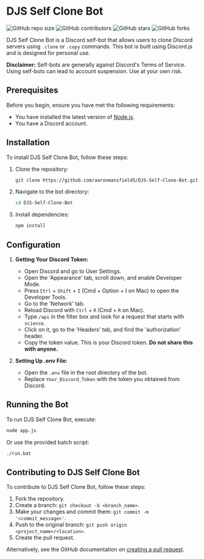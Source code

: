 
# DJS Self Clone Bot

![GitHub repo size](https://img.shields.io/github/repo-size/aaronmansfield5/DJS-Self-Clone-Bot)
![GitHub contributors](https://img.shields.io/github/contributors/aaronmansfield5/DJS-Self-Clone-Bot)
![GitHub stars](https://img.shields.io/github/stars/aaronmansfield5/DJS-Self-Clone-Bot)
![GitHub forks](https://img.shields.io/github/forks/aaronmansfield5/DJS-Self-Clone-Bot)

DJS Self Clone Bot is a Discord self-bot that allows users to clone Discord servers using `.clone` or `.copy` commands. This bot is built using Discord.js and is designed for personal use.

**Disclaimer:** Self-bots are generally against Discord's Terms of Service. Using self-bots can lead to account suspension. Use at your own risk.

## Prerequisites

Before you begin, ensure you have met the following requirements:
* You have installed the latest version of [Node.js](https://nodejs.org/).
* You have a Discord account.

## Installation

To install DJS Self Clone Bot, follow these steps:

1. Clone the repository:
   ```bash
   git clone https://github.com/aaronmansfield5/DJS-Self-Clone-Bot.git
   ```
2. Navigate to the bot directory:
   ```bash
   cd DJS-Self-Clone-Bot
   ```
3. Install dependencies:
   ```bash
   npm install
   ```

## Configuration

1. **Getting Your Discord Token:**
   - Open Discord and go to User Settings.
   - Open the 'Appearance' tab, scroll down, and enable Developer Mode.
   - Press `Ctrl` + `Shift` + `I` (Cmd + Option + I on Mac) to open the Developer Tools.
   - Go to the 'Network' tab.
   - Reload Discord with `Ctrl` + `R` (Cmd + `R` on Mac).
   - Type `/api` in the filter box and look for a request that starts with `science`.
   - Click on it, go to the 'Headers' tab, and find the 'authorization' header.
   - Copy the token value. This is your Discord token. **Do not share this with anyone.**

2. **Setting Up .env File:**
   - Open the `.env` file in the root directory of the bot.
   - Replace `Your_Discord_Token` with the token you obtained from Discord.

## Running the Bot

To run DJS Self Clone Bot, execute:

```bash
node app.js
```

Or use the provided batch script:

```bash
./run.bat
```

## Contributing to DJS Self Clone Bot

To contribute to DJS Self Clone Bot, follow these steps:

1. Fork the repository.
2. Create a branch: `git checkout -b <branch_name>`.
3. Make your changes and commit them: `git commit -m '<commit_message>'`.
4. Push to the original branch: `git push origin <project_name>/<location>`.
5. Create the pull request.

Alternatively, see the GitHub documentation on [creating a pull request](https://docs.github.com/en/github/collaborating-with-issues-and-pull-requests/creating-a-pull-request).
